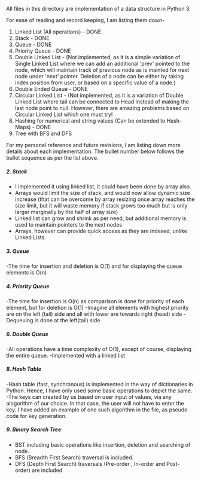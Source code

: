All files in this directory are implementation of a data structure in Python 3.

For ease of reading and record keeping, I am listing them down-
1. Linked List (All operations) - DONE
2. Stack - DONE
3. Queue - DONE
4. Priority Queue - DONE
5. Double Linked List - (Not implemented, as it is a simple variation of Single Linked List where we can add an additional 'prev'
   pointed to the node, which will maintain track of previous node as is mainted for next node under 'next' pointer. Deletion of a
   node can be either by taking index position from user, or based on a specific value of a node.)
6. Double Ended Queue - DONE
7. Circular Linked List - (Not implemented, as it is a variation of Double Linked List where tail can be connected to Head instead
   of making the last node point to null. However, there are amazing problems based on Circular Linked List which one must try!
8. Hashing for numerical and string values (Can be extended to Hash-Maps) - DONE
9. Tree with BFS and DFS


For my personal reference and future revisions, I am listing down more details about each implementation. The bullet number below follows
the bullet sequence as per the list above.

##### 2. Stack

* I implemented it using linked list, it could have been done by array also.
* Arrays would limit the size of stack, and would now allow dynamic size increase (that can be overcome by array resizing once array
 reaches the size limit, but it will waste memory if stack grows too much but is only larger marginally by the half of array size)
* Linked list can grow and shrink as per need, but additional memory is used to maintain pointers to the next nodes
* Arrays, however can provide quick access as they are indexed, unlike Linked Lists.

##### 3. Queue

-The time for insertion and deletion is O(1) and for displaying the queue elements is O(n)

##### 4. Priority Queue

-The time for insertion is O(n) as comparison is done for priority of each element, but for deletion is O(1)
-Imagine all elements with highest priority are on the left (tail) side and all with lower are towards right (head) side
-Dequeuing is done at the left(tail) side

##### 6. Double Queue

-All operations have a time complexity of O(1), except of course, displaying the entire queue.
-Implemented with a linked list

##### 8. Hash Table

-Hash table (fast, synchronous) is implemented in the way of dictionaries in Python. Hence, I have only used some basic operations to 
 depict the same.
-The keys can created by us based on user input of values, via any alogorithm of our choice. In that case, the user will not have to 
 enter the key. I have added an example of one such algorithm in the file, as pseudo code for key generation.

##### 9. Binary Search Tree
- BST including basic operations like insertion, deletion and searching of node.
- BFS (Breadth First Search) traversal is included.
- DFS (Depth First Search) traversals (Pre-order , In-order and Post-order) are included
  
